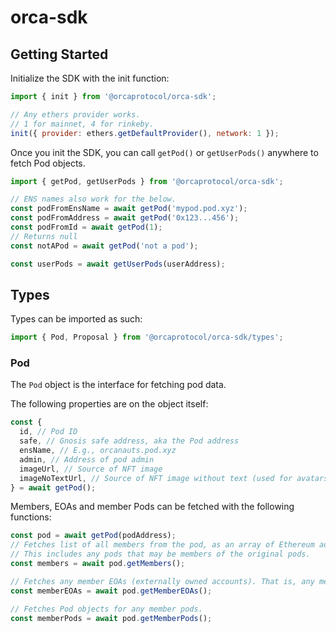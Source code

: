 # orca-sdk

## Getting Started

Initialize the SDK with the init function:

```js
import { init } from '@orcaprotocol/orca-sdk';

// Any ethers provider works.
// 1 for mainnet, 4 for rinkeby.
init({ provider: ethers.getDefaultProvider(), network: 1 });
```

Once you init the SDK, you can call `getPod()` or `getUserPods()` anywhere to fetch Pod objects.

```js
import { getPod, getUserPods } from '@orcaprotocol/orca-sdk';

// ENS names also work for the below.
const podFromEnsName = await getPod('mypod.pod.xyz');
const podFromAddress = await getPod('0x123...456');
const podFromId = await getPod(1);
// Returns null
const notAPod = await getPod('not a pod');

const userPods = await getUserPods(userAddress);
```

## Types

Types can be imported as such:

```js
import { Pod, Proposal } from '@orcaprotocol/orca-sdk/types';
```

### Pod

The `Pod` object is the interface for fetching pod data.

The following properties are on the object itself:

```js
const {
  id, // Pod ID
  safe, // Gnosis safe address, aka the Pod address
  ensName, // E.g., orcanauts.pod.xyz
  admin, // Address of pod admin
  imageUrl, // Source of NFT image
  imageNoTextUrl, // Source of NFT image without text (used for avatars)
} = await getPod();
```

Members, EOAs and member Pods can be fetched with the following functions:

```js
const pod = await getPod(podAddress);
// Fetches list of all members from the pod, as an array of Ethereum addresses.
// This includes any pods that may be members of the original pods.
const members = await pod.getMembers();

// Fetches any member EOAs (externally owned accounts). That is, any member that is not a smart contract or pod.
const memberEOAs = await pod.getMemberEOAs();

// Fetches Pod objects for any member pods.
const memberPods = await pod.getMemberPods();
```
